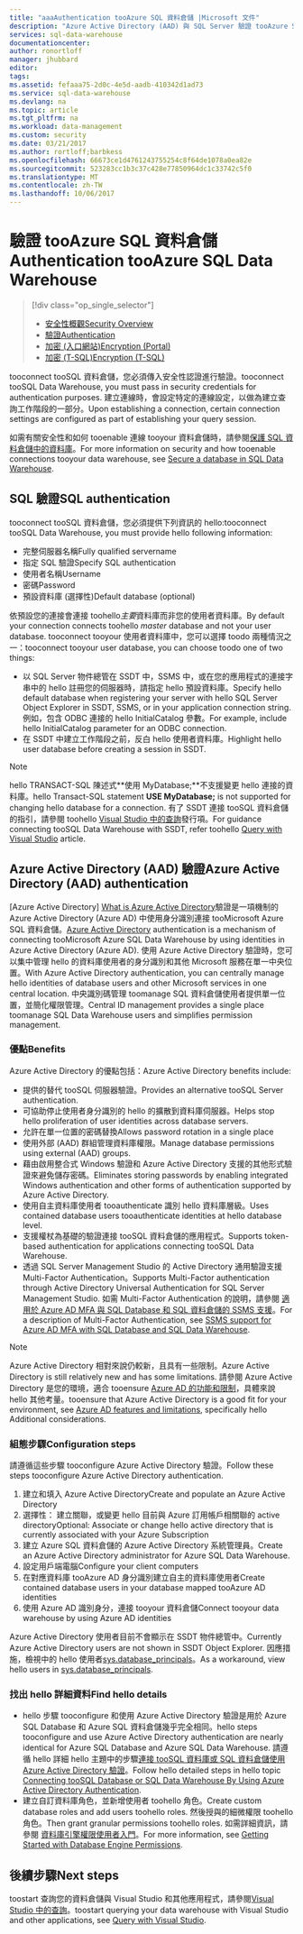 ```yaml
---
title: "aaaAuthentication tooAzure SQL 資料倉儲 |Microsoft 文件"
description: "Azure Active Directory (AAD) 與 SQL Server 驗證 tooAzure SQL 資料倉儲。"
services: sql-data-warehouse
documentationcenter: 
author: ronortloff
manager: jhubbard
editor: 
tags: 
ms.assetid: fefaaa75-2d0c-4e5d-aadb-410342d1ad73
ms.service: sql-data-warehouse
ms.devlang: na
ms.topic: article
ms.tgt_pltfrm: na
ms.workload: data-management
ms.custom: security
ms.date: 03/21/2017
ms.author: rortloff;barbkess
ms.openlocfilehash: 66673ce1d4761243755254c8f64de1078a0ea82e
ms.sourcegitcommit: 523283cc1b3c37c428e77850964dc1c33742c5f0
ms.translationtype: MT
ms.contentlocale: zh-TW
ms.lasthandoff: 10/06/2017
---
```

# <a name="authentication-tooazure-sql-data-warehouse"></a><span data-ttu-id="04d56-103">驗證 tooAzure SQL 資料倉儲</span><span class="sxs-lookup"><span data-stu-id="04d56-103">Authentication tooAzure SQL Data Warehouse</span></span>
> [!div class="op_single_selector"]
> * [<span data-ttu-id="04d56-104">安全性概觀</span><span class="sxs-lookup"><span data-stu-id="04d56-104">Security Overview</span></span>](sql-data-warehouse-overview-manage-security.md)
> * [<span data-ttu-id="04d56-105">驗證</span><span class="sxs-lookup"><span data-stu-id="04d56-105">Authentication</span></span>](sql-data-warehouse-authentication.md)
> * [<span data-ttu-id="04d56-106">加密 (入口網站)</span><span class="sxs-lookup"><span data-stu-id="04d56-106">Encryption (Portal)</span></span>](sql-data-warehouse-encryption-tde.md)
> * [<span data-ttu-id="04d56-107">加密 (T-SQL)</span><span class="sxs-lookup"><span data-stu-id="04d56-107">Encryption (T-SQL)</span></span>](sql-data-warehouse-encryption-tde-tsql.md)
> 
> 

<span data-ttu-id="04d56-108">tooconnect tooSQL 資料倉儲，您必須傳入安全性認證進行驗證。</span><span class="sxs-lookup"><span data-stu-id="04d56-108">tooconnect tooSQL Data Warehouse, you must pass in security credentials for authentication purposes.</span></span> <span data-ttu-id="04d56-109">建立連線時，會設定特定的連線設定，以做為建立查詢工作階段的一部分。</span><span class="sxs-lookup"><span data-stu-id="04d56-109">Upon establishing a connection, certain connection settings are configured as part of establishing your query session.</span></span>  

<span data-ttu-id="04d56-110">如需有關安全性和如何 tooenable 連線 tooyour 資料倉儲時，請參閱[保護 SQL 資料倉儲中的資料庫][Secure a database in SQL Data Warehouse]。</span><span class="sxs-lookup"><span data-stu-id="04d56-110">For more information on security and how tooenable connections tooyour data warehouse, see [Secure a database in SQL Data Warehouse][Secure a database in SQL Data Warehouse].</span></span>

## <a name="sql-authentication"></a><span data-ttu-id="04d56-111">SQL 驗證</span><span class="sxs-lookup"><span data-stu-id="04d56-111">SQL authentication</span></span>
<span data-ttu-id="04d56-112">tooconnect tooSQL 資料倉儲，您必須提供下列資訊的 hello:</span><span class="sxs-lookup"><span data-stu-id="04d56-112">tooconnect tooSQL Data Warehouse, you must provide hello following information:</span></span>

* <span data-ttu-id="04d56-113">完整伺服器名稱</span><span class="sxs-lookup"><span data-stu-id="04d56-113">Fully qualified servername</span></span>
* <span data-ttu-id="04d56-114">指定 SQL 驗證</span><span class="sxs-lookup"><span data-stu-id="04d56-114">Specify SQL authentication</span></span>
* <span data-ttu-id="04d56-115">使用者名稱</span><span class="sxs-lookup"><span data-stu-id="04d56-115">Username</span></span>
* <span data-ttu-id="04d56-116">密碼</span><span class="sxs-lookup"><span data-stu-id="04d56-116">Password</span></span>
* <span data-ttu-id="04d56-117">預設資料庫 (選擇性)</span><span class="sxs-lookup"><span data-stu-id="04d56-117">Default database (optional)</span></span>

<span data-ttu-id="04d56-118">依預設您的連接會連接 toohello*主要*資料庫而非您的使用者資料庫。</span><span class="sxs-lookup"><span data-stu-id="04d56-118">By default your connection connects toohello *master* database and not your user database.</span></span> <span data-ttu-id="04d56-119">tooconnect tooyour 使用者資料庫中，您可以選擇 toodo 兩種情況之一：</span><span class="sxs-lookup"><span data-stu-id="04d56-119">tooconnect tooyour user database, you can choose toodo one of two things:</span></span>

* <span data-ttu-id="04d56-120">以 SQL Server 物件總管在 SSDT 中，SSMS 中，或在您的應用程式的連接字串中的 hello 註冊您的伺服器時，請指定 hello 預設資料庫。</span><span class="sxs-lookup"><span data-stu-id="04d56-120">Specify hello default database when registering your server with hello SQL Server Object Explorer in SSDT, SSMS, or in your application connection string.</span></span> <span data-ttu-id="04d56-121">例如，包含 ODBC 連接的 hello InitialCatalog 參數。</span><span class="sxs-lookup"><span data-stu-id="04d56-121">For example, include hello InitialCatalog parameter for an ODBC connection.</span></span>
* <span data-ttu-id="04d56-122">在 SSDT 中建立工作階段之前，反白 hello 使用者資料庫。</span><span class="sxs-lookup"><span data-stu-id="04d56-122">Highlight hello user database before creating a session in SSDT.</span></span>

> [!NOTE]
> <span data-ttu-id="04d56-123">hello TRANSACT-SQL 陳述式**使用 MyDatabase;**不支援變更 hello 連接的資料庫。</span><span class="sxs-lookup"><span data-stu-id="04d56-123">hello Transact-SQL statement **USE MyDatabase;** is not supported for changing hello database for a connection.</span></span> <span data-ttu-id="04d56-124">有了 SSDT 連接 tooSQL 資料倉儲的指引，請參閱 toohello [Visual Studio 中的查詢][ Query with Visual Studio]發行項。</span><span class="sxs-lookup"><span data-stu-id="04d56-124">For guidance connecting tooSQL Data Warehouse with SSDT, refer toohello [Query with Visual Studio][Query with Visual Studio] article.</span></span>
> 
> 

## <a name="azure-active-directory-aad-authentication"></a><span data-ttu-id="04d56-125">Azure Active Directory (AAD) 驗證</span><span class="sxs-lookup"><span data-stu-id="04d56-125">Azure Active Directory (AAD) authentication</span></span>
<span data-ttu-id="04d56-126">[Azure Active Directory] [ What is Azure Active Directory]驗證是一項機制的 Azure Active Directory (Azure AD) 中使用身分識別連接 tooMicrosoft Azure SQL 資料倉儲。</span><span class="sxs-lookup"><span data-stu-id="04d56-126">[Azure Active Directory][What is Azure Active Directory] authentication is a mechanism of connecting tooMicrosoft Azure SQL Data Warehouse by using identities in Azure Active Directory (Azure AD).</span></span> <span data-ttu-id="04d56-127">使用 Azure Active Directory 驗證時，您可以集中管理 hello 的資料庫使用者的身分識別和其他 Microsoft 服務在單一中央位置。</span><span class="sxs-lookup"><span data-stu-id="04d56-127">With Azure Active Directory authentication, you can centrally manage hello identities of database users and other Microsoft services in one central location.</span></span> <span data-ttu-id="04d56-128">中央識別碼管理 toomanage SQL 資料倉儲使用者提供單一位置，並簡化權限管理。</span><span class="sxs-lookup"><span data-stu-id="04d56-128">Central ID management provides a single place toomanage SQL Data Warehouse users and simplifies permission management.</span></span> 

### <a name="benefits"></a><span data-ttu-id="04d56-129">優點</span><span class="sxs-lookup"><span data-stu-id="04d56-129">Benefits</span></span>
<span data-ttu-id="04d56-130">Azure Active Directory 的優點包括：</span><span class="sxs-lookup"><span data-stu-id="04d56-130">Azure Active Directory benefits include:</span></span>

* <span data-ttu-id="04d56-131">提供的替代 tooSQL 伺服器驗證。</span><span class="sxs-lookup"><span data-stu-id="04d56-131">Provides an alternative tooSQL Server authentication.</span></span>
* <span data-ttu-id="04d56-132">可協助停止使用者身分識別的 hello 的擴散到資料庫伺服器。</span><span class="sxs-lookup"><span data-stu-id="04d56-132">Helps stop hello proliferation of user identities across database servers.</span></span>
* <span data-ttu-id="04d56-133">允許在單一位置的密碼替換</span><span class="sxs-lookup"><span data-stu-id="04d56-133">Allows password rotation in a single place</span></span>
* <span data-ttu-id="04d56-134">使用外部 (AAD) 群組管理資料庫權限。</span><span class="sxs-lookup"><span data-stu-id="04d56-134">Manage database permissions using external (AAD) groups.</span></span>
* <span data-ttu-id="04d56-135">藉由啟用整合式 Windows 驗證和 Azure Active Directory 支援的其他形式驗證來避免儲存密碼。</span><span class="sxs-lookup"><span data-stu-id="04d56-135">Eliminates storing passwords by enabling integrated Windows authentication and other forms of authentication supported by Azure Active Directory.</span></span>
* <span data-ttu-id="04d56-136">使用自主資料庫使用者 tooauthenticate 識別 hello 資料庫層級。</span><span class="sxs-lookup"><span data-stu-id="04d56-136">Uses contained database users tooauthenticate identities at hello database level.</span></span>
* <span data-ttu-id="04d56-137">支援權杖為基礎的驗證連接 tooSQL 資料倉儲的應用程式。</span><span class="sxs-lookup"><span data-stu-id="04d56-137">Supports token-based authentication for applications connecting tooSQL Data Warehouse.</span></span>
* <span data-ttu-id="04d56-138">透過 SQL Server Management Studio 的 Active Directory 通用驗證支援 Multi-Factor Authentication。</span><span class="sxs-lookup"><span data-stu-id="04d56-138">Supports Multi-Factor authentication through Active Directory Universal Authentication for SQL Server Management Studio.</span></span> <span data-ttu-id="04d56-139">如需 Multi-Factor Authentication 的說明，請參閱 [適用於 Azure AD MFA 與 SQL Database 和 SQL 資料倉儲的 SSMS 支援](../sql-database/sql-database-ssms-mfa-authentication.md)。</span><span class="sxs-lookup"><span data-stu-id="04d56-139">For a description of Multi-Factor Authentication, see [SSMS support for Azure AD MFA with SQL Database and SQL Data Warehouse](../sql-database/sql-database-ssms-mfa-authentication.md).</span></span>

> [!NOTE]
> <span data-ttu-id="04d56-140">Azure Active Directory 相對來說仍較新，且具有一些限制。</span><span class="sxs-lookup"><span data-stu-id="04d56-140">Azure Active Directory is still relatively new and has some limitations.</span></span> <span data-ttu-id="04d56-141">請參閱 Azure Active Directory 是您的環境，適合 tooensure [Azure AD 的功能和限制][Azure AD features and limitations]，具體來說 hello 其他考量。</span><span class="sxs-lookup"><span data-stu-id="04d56-141">tooensure that Azure Active Directory is a good fit for your environment, see [Azure AD features and limitations][Azure AD features and limitations], specifically hello Additional considerations.</span></span>
> 
> 

### <a name="configuration-steps"></a><span data-ttu-id="04d56-142">組態步驟</span><span class="sxs-lookup"><span data-stu-id="04d56-142">Configuration steps</span></span>
<span data-ttu-id="04d56-143">請遵循這些步驟 tooconfigure Azure Active Directory 驗證。</span><span class="sxs-lookup"><span data-stu-id="04d56-143">Follow these steps tooconfigure Azure Active Directory authentication.</span></span>

1. <span data-ttu-id="04d56-144">建立和填入 Azure Active Directory</span><span class="sxs-lookup"><span data-stu-id="04d56-144">Create and populate an Azure Active Directory</span></span>
2. <span data-ttu-id="04d56-145">選擇性： 建立關聯，或變更 hello 目前與 Azure 訂用帳戶相關聯的 active directory</span><span class="sxs-lookup"><span data-stu-id="04d56-145">Optional: Associate or change hello active directory that is currently associated with your Azure Subscription</span></span>
3. <span data-ttu-id="04d56-146">建立 Azure SQL 資料倉儲的 Azure Active Directory 系統管理員。</span><span class="sxs-lookup"><span data-stu-id="04d56-146">Create an Azure Active Directory administrator for Azure SQL Data Warehouse.</span></span>
4. <span data-ttu-id="04d56-147">設定用戶端電腦</span><span class="sxs-lookup"><span data-stu-id="04d56-147">Configure your client computers</span></span>
5. <span data-ttu-id="04d56-148">在對應資料庫 tooAzure AD 身分識別建立自主的資料庫使用者</span><span class="sxs-lookup"><span data-stu-id="04d56-148">Create contained database users in your database mapped tooAzure AD identities</span></span>
6. <span data-ttu-id="04d56-149">使用 Azure AD 識別身分，連接 tooyour 資料倉儲</span><span class="sxs-lookup"><span data-stu-id="04d56-149">Connect tooyour data warehouse by using Azure AD identities</span></span>

<span data-ttu-id="04d56-150">Azure Active Directory 使用者目前不會顯示在 SSDT 物件總管中。</span><span class="sxs-lookup"><span data-stu-id="04d56-150">Currently Azure Active Directory users are not shown in SSDT Object Explorer.</span></span> <span data-ttu-id="04d56-151">因應措施，檢視中的 hello 使用者[sys.database_principals](https://msdn.microsoft.com/library/ms187328.aspx)。</span><span class="sxs-lookup"><span data-stu-id="04d56-151">As a workaround, view hello users in [sys.database_principals](https://msdn.microsoft.com/library/ms187328.aspx).</span></span>

### <a name="find-hello-details"></a><span data-ttu-id="04d56-152">找出 hello 詳細資料</span><span class="sxs-lookup"><span data-stu-id="04d56-152">Find hello details</span></span>
* <span data-ttu-id="04d56-153">hello 步驟 tooconfigure 和使用 Azure Active Directory 驗證是用於 Azure SQL Database 和 Azure SQL 資料倉儲幾乎完全相同。</span><span class="sxs-lookup"><span data-stu-id="04d56-153">hello steps tooconfigure and use Azure Active Directory authentication are nearly identical for Azure SQL Database and Azure SQL Data Warehouse.</span></span> <span data-ttu-id="04d56-154">請遵循 hello 詳細 hello 主題中的步驟[連接 tooSQL 資料庫或 SQL 資料倉儲使用 Azure Active Directory 驗證](../sql-database/sql-database-aad-authentication.md)。</span><span class="sxs-lookup"><span data-stu-id="04d56-154">Follow hello detailed steps in hello topic [Connecting tooSQL Database or SQL Data Warehouse By Using Azure Active Directory Authentication](../sql-database/sql-database-aad-authentication.md).</span></span>
* <span data-ttu-id="04d56-155">建立自訂資料庫角色，並新增使用者 toohello 角色。</span><span class="sxs-lookup"><span data-stu-id="04d56-155">Create custom database roles and add users toohello roles.</span></span> <span data-ttu-id="04d56-156">然後授與的細微權限 toohello 角色。</span><span class="sxs-lookup"><span data-stu-id="04d56-156">Then grant granular permissions toohello roles.</span></span> <span data-ttu-id="04d56-157">如需詳細資訊，請參閱 [資料庫引擎權限使用者入門](https://msdn.microsoft.com/library/mt667986.aspx)。</span><span class="sxs-lookup"><span data-stu-id="04d56-157">For more information, see [Getting Started with Database Engine Permissions](https://msdn.microsoft.com/library/mt667986.aspx).</span></span>

## <a name="next-steps"></a><span data-ttu-id="04d56-158">後續步驟</span><span class="sxs-lookup"><span data-stu-id="04d56-158">Next steps</span></span>
<span data-ttu-id="04d56-159">toostart 查詢您的資料倉儲與 Visual Studio 和其他應用程式，請參閱[Visual Studio 中的查詢][Query with Visual Studio]。</span><span class="sxs-lookup"><span data-stu-id="04d56-159">toostart querying your data warehouse with Visual Studio and other applications, see [Query with Visual Studio][Query with Visual Studio].</span></span>

<!-- Article references -->
[Secure a database in SQL Data Warehouse]: ./sql-data-warehouse-overview-manage-security.md
[Query with Visual Studio]: ./sql-data-warehouse-query-visual-studio.md
[What is Azure Active Directory]: ../active-directory/active-directory-whatis.md
[Azure AD features and limitations]: ../sql-database/sql-database-aad-authentication.md#azure-ad-features-and-limitations
